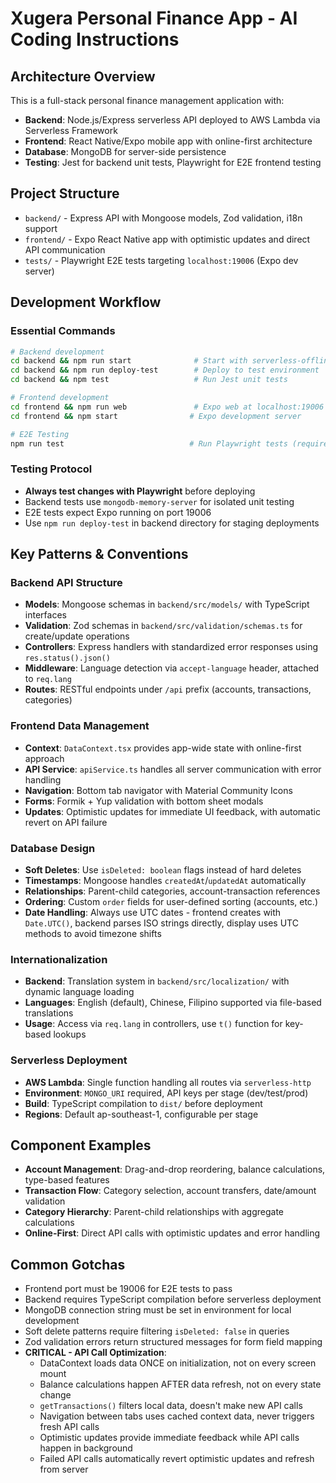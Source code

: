 # Xugera Personal Finance App - AI Coding Instructions

## Architecture Overview
This is a full-stack personal finance management application with:
- **Backend**: Node.js/Express serverless API deployed to AWS Lambda via Serverless Framework
- **Frontend**: React Native/Expo mobile app with online-first architecture
- **Database**: MongoDB for server-side persistence
- **Testing**: Jest for backend unit tests, Playwright for E2E frontend testing

## Project Structure
- `backend/` - Express API with Mongoose models, Zod validation, i18n support
- `frontend/` - Expo React Native app with optimistic updates and direct API communication
- `tests/` - Playwright E2E tests targeting `localhost:19006` (Expo dev server)

## Development Workflow

### Essential Commands
```bash
# Backend development
cd backend && npm run start              # Start with serverless-offline + nodemon
cd backend && npm run deploy-test        # Deploy to test environment
cd backend && npm test                   # Run Jest unit tests

# Frontend development  
cd frontend && npm run web               # Expo web at localhost:19006
cd frontend && npm start                # Expo development server

# E2E Testing
npm run test                            # Run Playwright tests (requires frontend at :19006)
```

### Testing Protocol
- **Always test changes with Playwright** before deploying
- Backend tests use `mongodb-memory-server` for isolated unit testing
- E2E tests expect Expo running on port 19006
- Use `npm run deploy-test` in backend directory for staging deployments

## Key Patterns & Conventions

### Backend API Structure
- **Models**: Mongoose schemas in `backend/src/models/` with TypeScript interfaces
- **Validation**: Zod schemas in `backend/src/validation/schemas.ts` for create/update operations
- **Controllers**: Express handlers with standardized error responses using `res.status().json()`
- **Middleware**: Language detection via `accept-language` header, attached to `req.lang`
- **Routes**: RESTful endpoints under `/api` prefix (accounts, transactions, categories)

### Frontend Data Management  
- **Context**: `DataContext.tsx` provides app-wide state with online-first approach
- **API Service**: `apiService.ts` handles all server communication with error handling
- **Navigation**: Bottom tab navigator with Material Community Icons
- **Forms**: Formik + Yup validation with bottom sheet modals
- **Updates**: Optimistic updates for immediate UI feedback, with automatic revert on API failure

### Database Design
- **Soft Deletes**: Use `isDeleted: boolean` flags instead of hard deletes
- **Timestamps**: Mongoose handles `createdAt`/`updatedAt` automatically
- **Relationships**: Parent-child categories, account-transaction references
- **Ordering**: Custom `order` fields for user-defined sorting (accounts, etc.)
- **Date Handling**: Always use UTC dates - frontend creates with `Date.UTC()`, backend parses ISO strings directly, display uses UTC methods to avoid timezone shifts

### Internationalization
- **Backend**: Translation system in `backend/src/localization/` with dynamic language loading
- **Languages**: English (default), Chinese, Filipino supported via file-based translations
- **Usage**: Access via `req.lang` in controllers, use `t()` function for key-based lookups

### Serverless Deployment
- **AWS Lambda**: Single function handling all routes via `serverless-http`
- **Environment**: `MONGO_URI` required, API keys per stage (dev/test/prod)
- **Build**: TypeScript compilation to `dist/` before deployment
- **Regions**: Default ap-southeast-1, configurable per stage

## Component Examples
- **Account Management**: Drag-and-drop reordering, balance calculations, type-based features
- **Transaction Flow**: Category selection, account transfers, date/amount validation  
- **Category Hierarchy**: Parent-child relationships with aggregate calculations
- **Online-First**: Direct API calls with optimistic updates and error handling

## Common Gotchas
- Frontend port must be 19006 for E2E tests to pass
- Backend requires TypeScript compilation before serverless deployment
- MongoDB connection string must be set in environment for local development
- Soft delete patterns require filtering `isDeleted: false` in queries
- Zod validation errors return structured messages for form field mapping
- **CRITICAL - API Call Optimization**: 
  - DataContext loads data ONCE on initialization, not on every screen mount
  - Balance calculations happen AFTER data refresh, not on every state change
  - `getTransactions()` filters local data, doesn't make new API calls
  - Navigation between tabs uses cached context data, never triggers fresh API calls
  - Optimistic updates provide immediate feedback while API calls happen in background
  - Failed API calls automatically revert optimistic updates and refresh from server
